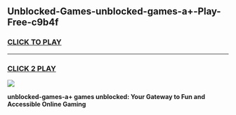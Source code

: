
## Unblocked-Games-unblocked-games-a+-Play-Free-c9b4f
<h3>
<a href="https://premium76.site?title=unblocked-games-a+&ref=10A">CLICK TO PLAY</a></h3>
<hr>

<h3>
<a href="https://premium76.site?title=unblocked-games-a+&ref=10A">CLICK 2 PLAY</a>
  
</h3>

<a href="https://premium76.site?title=unblocked-games-a+&ref=10A"><img src="https://clearcache.store/games.png"></a>


**unblocked-games-a+ games unblocked: Your Gateway to Fun and Accessible Online Gaming**
